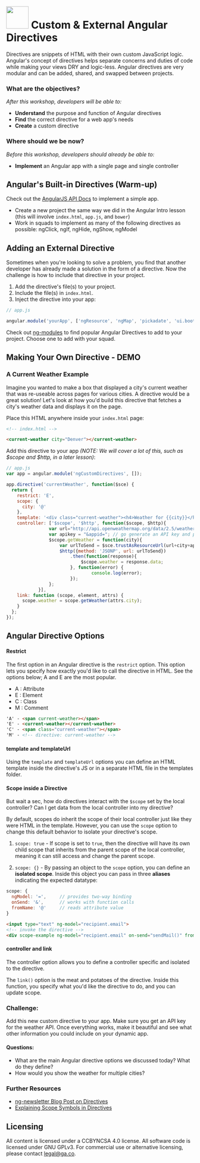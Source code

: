 # <img src="https://cloud.githubusercontent.com/assets/7833470/10899314/63829980-8188-11e5-8cdd-4ded5bcb6e36.png" height="60"> Custom & External Angular Directives

<!--9:30 5 minutes -->

<!--Hook: Raise your hand if you find the process of communicating between your HTML and JS frustrating.  DOM Manipulation, string manipulation, etc.  For those who raised their hands, today we will share a couple ways to make your life easier.  And for those who didn't, I believe we will make that communication even tighter.  Today, we will be talking about directives and... -->

Directives are snippets of HTML with their own custom JavaScript logic. Angular's concept of directives helps separate concerns and duties of code while making your views DRY and logic-less. Angular directives are very modular and can be added, shared, and swapped between projects.

### What are the objectives?
<!-- specific/measurable goal for students to achieve -->
*After this workshop, developers will be able to:*

* **Understand** the purpose and function of Angular directives
* **Find** the correct directive for a web app's needs
* **Create** a custom directive

### Where should we be now?
<!-- call out the skills that are prerequisites -->
*Before this workshop, developers should already be able to:*

* **Implement** an Angular app with a single page and single controller

<!--9:35 20 minutes -->

## Angular's Built-in Directives (Warm-up)

Check out the [AngularJS API Docs](https://docs.angularjs.org/api) to implement a simple app.

<!--You may want to model this and/or direct to angular-intro before leaving it up to devs -->

* Create a new project the same way we did in the Angular Intro lesson (this will involve `index.html`, `app.js`, and `bower`)
* Work in squads to implement as many of the following directives as possible:  ngClick, ngIf, ngHide, ngShow, ngModel

<!--9:55 20 minutes -->

## Adding an External Directive

Sometimes when you're looking to solve a problem, you find that another developer has already made a solution in the form of a directive. Now the challenge is how to include that directive in your project.

<!--Demo this with ngStorage, note that googling a library may give good/better docs-->

<!--Actually 10:22 before student exercise -->

1. Add the directive's file(s) to your project.
2. Include the file(s) in `index.html`.
3. Inject the directive into your app:

  ```js
  // app.js

  angular.module('yourApp', ['ngResource', 'ngMap', 'pickadate', 'ui.bootstrap']);
  ```

Check out <a href="http://ngmodules.org" target="_blank">ng-modules</a> to find popular Angular Directives to add to your project.  Choose one to add with your squad.

<!-- Point out that if there is a GitHub for the module, they should check that out in addition to the ngmodules.org stuff -->
<!-- Have developers focus on adding just one first, and if they have time, add the second.  -->

<!--10:15 30 minutes -->

<!--No time to ask devs to follow along -->

## Making Your Own Directive - DEMO

### A Current Weather Example

Imagine you wanted to make a box that displayed a city's current weather that was re-useable across pages for various cities. A directive would be a great solution! Let's look at how you'd build this directive that fetches a city's weather data and displays it on the page.

<!-- Half-mast. Show these quickly, then jump to explanations below.  Finally come back and ask students to copy into their app. -->

Place this HTML anywhere inside your `index.html` page:

```html
<!-- index.html -->

<current-weather city="Denver"></current-weather>
```

Add this directive to your app _(NOTE: We will cover a lot of this, such as $scope and $http, in a later lesson)_:

```js
// app.js
var app = angular.module('ngCustomDirectives', []);

app.directive('currentWeather', function($sce) {
  return {
    restrict: 'E',
    scope: {
      city: '@'
    },
    template: '<div class="current-weather"><h4>Weather for {{city}}</h4>{{weather.main.temp}}</div>',
    controller: ['$scope', '$http', function($scope, $http){
                var url="http://api.openweathermap.org/data/2.5/weather?units=imperial&q=";
                var apikey = "&appid="; // go generate an API key and plug it in here.
                $scope.getWeather = function(city){
                	var urlToSend = $sce.trustAsResourceUrl(url+city+apikey);
                    $http({method: 'JSONP', url: urlToSend})
                        .then(function(response){
                            $scope.weather = response.data;
                        }, function(error) {
                        		console.log(error);
                      	});
                };
            }],
    link: function (scope, element, attrs) {
      scope.weather = scope.getWeather(attrs.city);
    }
  };
});
```

## Angular Directive Options

#### Restrict

The first option in an Angular directive is the `restrict` option. This option lets you specify how exactly you'd like to call the directive in HTML. See the options below; A and E are the most popular.

- A : Attribute
- E : Element
- C : Class
- M : Comment

```html
'A' - <span current-weather></span>
'E' - <current-weather></current-weather>
'C' - <span class="current-weather"></span>
'M' - <!-- directive: current-weather -->
```

#### template and templateUrl

Using the `template` and `templateUrl` options you can define an HTML template inside the directive's JS or in a separate HTML file in the templates folder.

#### Scope inside a Directive

But wait a sec, how do directives interact with the `$scope` set by the local controller? Can I get data from the local controller into my directive?

By default, scopes do inherit the scope of their local controller just like they were HTML in the template. However, you can use the `scope` option to change this default behavior to isolate your directive's scope.

1. `scope: true` - If scope is set to `true`, then the directive will have its own child scope that inherits from the parent scope of the local controller, meaning it can still access and change the parent scope.

2. `scope: {}` - By passing an object to the `scope` option, you can define an **isolated scope**. Inside this object you can pass in three **aliases** indicating the expected datatype:

  ```js
  scope: {
    ngModel: '=',     // provides two-way binding
    onSend: '&',      // works with function calls
    fromName: '@'     // reads attribute value
  }
  ```

  ```html
  <input type="text" ng-model="recipient.email">
  <!-- invoke the directive -->
  <div scope-example ng-model="recipient.email" on-send="sendMail()" from-name="abc@emailplace.io">
  ```

#### controller and link

The controller option allows you to define a controller specific and isolated to the directive.

The `link()` option is the meat and potatoes of the directive. Inside this function, you specify what you'd like the directive to do, and you can update scope.

### Challenge:

Add this new custom directive to your app.  Make sure you get an API key for the weather API.  Once everything works, make it beautiful and see what other information you could include on your dynamic app.

<!--11:06 actually, and didn't get to questions -->

<!--10:45 5 minutes -->

#### Questions:
* What are the main Angular directive options we discussed today?  What do they define?
* How would you show the weather for multiple cities?

### Further Resources

* [ng-newsletter Blog Post on Directives](http://www.ng-newsletter.com/posts/directives.html)
* [Explaining Scope Symbols in Directives](http://stackoverflow.com/questions/21712147/angularjs-differences-among-in-directive-scope)

## Licensing
All content is licensed under a CC­BY­NC­SA 4.0 license.
All software code is licensed under GNU GPLv3. For commercial use or alternative licensing, please contact legal@ga.co.
